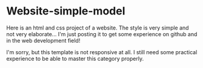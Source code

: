 # Website-simple-model

Here is an html and css project of a website. The style is very simple and not very elaborate... I'm just posting it to get some experience on github and in the web development field!

I'm sorry, but this template is not responsive at all. I still need some practical experience to be able to master this category properly.
